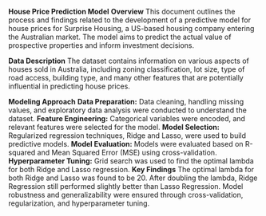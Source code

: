 **House Price Prediction Model**
**Overview**
This document outlines the process and findings related to the development of a predictive model for house prices for Surprise Housing, a US-based housing company entering the Australian market. The model aims to predict the actual value of prospective properties and inform investment decisions.

**Data Description**
The dataset contains information on various aspects of houses sold in Australia, including zoning classification, lot size, type of road access, building type, and many other features that are potentially influential in predicting house prices.

**Modeling Approach**
**Data Preparation:** Data cleaning, handling missing values, and exploratory data analysis were conducted to understand the dataset.
**Feature Engineering:** Categorical variables were encoded, and relevant features were selected for the model.
**Model Selection:** Regularized regression techniques, Ridge and Lasso, were used to build predictive models.
**Model Evaluation:** Models were evaluated based on R-squared and Mean Squared Error (MSE) using cross-validation.
**Hyperparameter Tuning:** Grid search was used to find the optimal lambda for both Ridge and Lasso regression.
**Key Findings**
The optimal lambda for both Ridge and Lasso was found to be 20.
After doubling the lambda, Ridge Regression still performed slightly better than Lasso Regression.
Model robustness and generalizability were ensured through cross-validation, regularization, and hyperparameter tuning.
